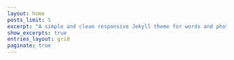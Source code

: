 ```yaml
---
layout: home
posts_limit: 5
excerpt: "A simple and clean responsive Jekyll theme for words and photos."
show_excerpts: true
entries_layout: grid
paginate: true
---
```

